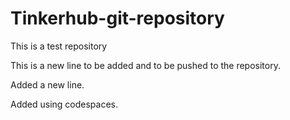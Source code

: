 # Tinkerhub-git-repository
This is a test repository

This is a new line to be added and to be pushed to the repository.

Added a new line.

Added using codespaces.
